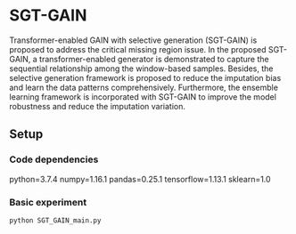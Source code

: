 # SGT-GAIN

Transformer-enabled GAIN with selective generation (SGT-GAIN) is proposed to address the critical missing region issue. In the proposed SGT-GAIN, a transformer-enabled generator is demonstrated to capture the sequential relationship among the window-based samples. Besides, the selective generation framework is proposed to reduce the imputation bias and learn the data patterns comprehensively. Furthermore, the ensemble learning framework is incorporated with SGT-GAIN to improve the model robustness and reduce the imputation variation.

## Setup

### Code dependencies

python=3.7.4
numpy=1.16.1
pandas=0.25.1
tensorflow=1.13.1
sklearn=1.0

### Basic experiment
```
python SGT_GAIN_main.py
```
